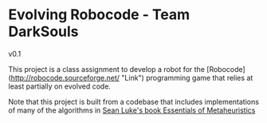 Evolving Robocode - Team DarkSouls
===============================
v0.1

This project is a class assignment to develop a robot for the [Robocode] (http://robocode.sourceforge.net/ "Link") programming game that relies at least partially on evolved code.

Note that this project is built from a codebase that includes implementations of many of the algorithms in [Sean Luke's book Essentials of Metaheuristics]([http://www.lulu.com/shop/sean-luke/essentials-of-metaheuristics/paperback/product-15028803.html "Link to the book on Lulu.com") 


